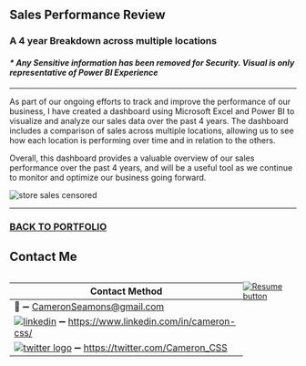 ## Sales Performance Review

### A 4 year Breakdown across multiple locations

#### _* Any Sensitive information has been removed for Security. Visual is only representative of Power BI Experience_


---

As part of our ongoing efforts to track and improve the performance of our business, I have created a dashboard using Microsoft Excel and Power BI to visualize and analyze our sales data over the past 4 years. 
The dashboard includes a comparison of sales across multiple locations, allowing us to see how each location is performing over time and in relation to the others.

Overall, this dashboard provides a valuable overview of our sales performance over the past 4 years, and will be a useful tool as we continue to monitor and optimize our business going forward.


![store sales censored](https://user-images.githubusercontent.com/121735588/211135542-dbfd60f3-b0d1-4ff1-8640-bca178c5b884.jpg)

----

### <a href="https://github.com/CameronCSS/PersonalProjects/blob/main/README.md">BACK TO PORTFOLIO</a>

## Contact Me

<div style="display: flex;">
  <table style="flex: 1;">
  
| Contact Method |
| --- |
| :e-mail: :heavy_minus_sign: CameronSeamons@gmail.com |
| <a href="https://www.linkedin.com/in/cameron-css/">![linkedin](https://user-images.githubusercontent.com/121735588/215363352-ad51a5e1-0de8-48be-8ceb-28c610e5d34d.png)</a> :heavy_minus_sign: https://www.linkedin.com/in/cameron-css/|
| <a href="https://twitter.com/Cameron_CSS">![twitter logo](https://user-images.githubusercontent.com/121735588/215363444-e4b080b6-e122-49cb-8b41-601dab6e10eb.png)</a> :heavy_minus_sign: https://twitter.com/Cameron_CSS |

  </table>
  <p style="margin-left: auto;">
    <a href="https://drive.google.com/file/d/19vkbf2HjEpXpxndWYa4A6Dyt6gsnGv73/view?usp=sharing" target="_blank" rel="noopener noreferrer">
      <img src="https://user-images.githubusercontent.com/121735588/215364205-abdfc0ac-53db-4733-8d43-b57c1bafb802.png" alt="Resume button">
    </a>
  </p>
</div>

